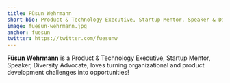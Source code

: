 ```yaml
---
title: Füsun Wehrmann
short-bio: Product & Technology Executive, Startup Mentor, Speaker & Diversity Advocate
image: fuesun-wehrmann.jpg
anchor: fuesun
twitter: https://twitter.com/fuesunw
---
```


**Füsun Wehrmann** is a Product & Technology Executive, Startup Mentor, Speaker, Diversity Advocate, loves turning organizational and product development challenges into opportunities!